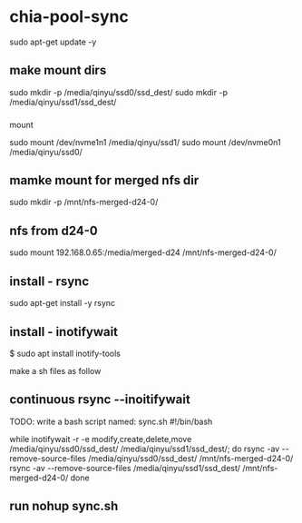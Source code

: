 # chia-pool-sync


sudo apt-get update -y


## make mount dirs

sudo mkdir -p /media/qinyu/ssd0/ssd_dest/
sudo mkdir -p /media/qinyu/ssd1/ssd_dest/
###
mount

sudo mount /dev/nvme1n1 /media/qinyu/ssd1/
sudo mount /dev/nvme0n1 /media/qinyu/ssd0/

## mamke mount for merged nfs dir

sudo mkdir -p /mnt/nfs-merged-d24-0/

## nfs from d24-0


sudo mount 192.168.0.65:/media/merged-d24 /mnt/nfs-merged-d24-0/


## install - rsync


sudo apt-get install -y rsync

## install - inotifywait

$ sudo apt install inotify-tools



make a sh files as follow

## continuous rsync --inoitifywait
TODO: write a bash script named: sync.sh
#!/bin/bash

while inotifywait -r -e modify,create,delete,move /media/qinyu/ssd0/ssd_dest/ /media/qinyu/ssd1/ssd_dest/; do
    rsync -av --remove-source-files /media/qinyu/ssd0/ssd_dest/ /mnt/nfs-merged-d24-0/
    rsync -av --remove-source-files /media/qinyu/ssd1/ssd_dest/ /mnt/nfs-merged-d24-0/
done





## run nohup sync.sh
